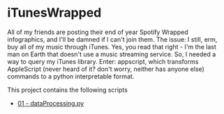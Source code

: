 # iTunesWrapped

All of my friends are posting their end of year Spotify Wrapped infographics, and I'll be damned if I can't join them. The issue: I still, erm, buy all of my music through iTunes. Yes, you read that right - I'm the last man on Earth that doesn't use a music streaming service. So, I needed a way to query my iTunes library. Enter: appscript, which transforms AppleScript (never heard of it? don't worry, neither has anyone else) commands to a python interpretable format.

This project contains the following scripts
- [01 - dataProcessing.py](https://github.com/kevinroche22/iTunesWrapped/blob/master/scripts/01%20-%20dataProcessing.py)
